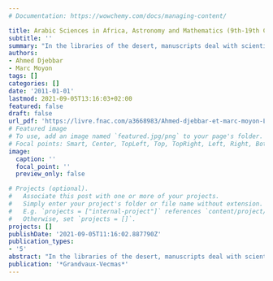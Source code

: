```yaml
---
# Documentation: https://wowchemy.com/docs/managing-content/

title: Arabic Sciences in Africa, Astronomy and Mathematics (9th-19th Centuries),
subtitle: ''
summary: "In the libraries of the desert, manuscripts deal with scientific themes which involve mathematics and astronomy in various forms. This book makes us discover their wealth and diversity, while contextualizing this scientific tradition born in northern Africa at the beginning of the 9th century...."
authors:
- Ahmed Djebbar
- Marc Moyon
tags: []
categories: []
date: '2011-01-01'
lastmod: 2021-09-05T13:16:03+02:00
featured: false
draft: false
url_pdf: 'https://livre.fnac.com/a3668983/Ahmed-djebbar-et-marc-moyon-Les-sciences-arabes-en-afrique'
# Featured image
# To use, add an image named `featured.jpg/png` to your page's folder.
# Focal points: Smart, Center, TopLeft, Top, TopRight, Left, Right, BottomLeft, Bottom, BottomRight.
image:
  caption: ''
  focal_point: ''
  preview_only: false

# Projects (optional).
#   Associate this post with one or more of your projects.
#   Simply enter your project's folder or file name without extension.
#   E.g. `projects = ["internal-project"]` references `content/project/deep-learning/index.md`.
#   Otherwise, set `projects = []`.
projects: []
publishDate: '2021-09-05T11:16:02.887790Z'
publication_types:
- '5'
abstract: "In the libraries of the desert, manuscripts deal with scientific themes which involve mathematics and astronomy in various forms. This book makes us discover their wealth and diversity, while contextualizing this scientific tradition born in northern Africa at the beginning of the 9th century. In this bilingual version of the Nubdha fi ilm al-hisab, an unpublished Arabic manuscript probably dating from the beginning of the 20th century and, for the first time, translated into French, Ahmad Babir al-Arawani explains the processes of the so-called Indian calculation in the Arabic mathematical tradition."
publication: '*Grandvaux-Vecmas*'
---
```

<style>
   footer p:nth-child(2) {
    font-size: 0.75rem;
    text-align: center;
    display: none;
}
blockquote{
  display: none;
}
 </style>